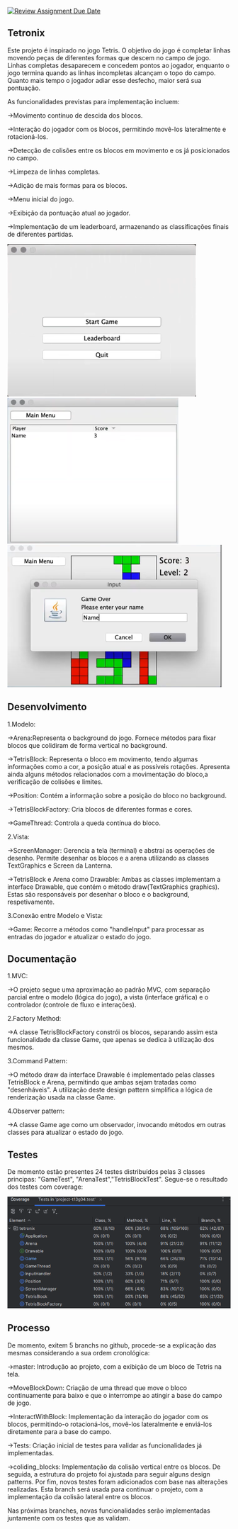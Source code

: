[![Review Assignment Due Date](https://classroom.github.com/assets/deadline-readme-button-22041afd0340ce965d47ae6ef1cefeee28c7c493a6346c4f15d667ab976d596c.svg)](https://classroom.github.com/a/rUa5vdmg)

## Tetronix

Este projeto é inspirado no jogo Tetris. O objetivo do jogo é completar linhas movendo peças de diferentes formas que descem no campo de jogo. Linhas completas desaparecem e concedem pontos ao jogador, enquanto o jogo termina quando as linhas incompletas alcançam o topo do campo. Quanto mais tempo o jogador adiar esse desfecho, maior será sua pontuação.

As funcionalidades previstas para implementação incluem:

->Movimento contínuo de descida dos blocos.

->Interação do jogador com os blocos, permitindo movê-los lateralmente e rotacioná-los.

->Detecção de colisões entre os blocos em movimento e os já posicionados no campo.

->Limpeza de linhas completas.

->Adição de mais formas para os blocos.

->Menu inicial do jogo.

->Exibição da pontuação atual ao jogador.

->Implementação de um leaderboard, armazenando as classificações finais de diferentes partidas.

![](report_images/menu_inicial.png)
![](report_images/LeaderBoard.png)
![](report_images/game_gameOver.png)


## Desenvolvimento

1.Modelo:

->Arena:Representa o background do jogo.
        Fornece métodos para fixar blocos que colidiram de forma vertical no background.

->TetrisBlock: Representa o bloco em movimento, tendo algumas informações como a cor, a posição atual e as possiveis rotações. Apresenta ainda alguns métodos relacionados com a movimentação do bloco,a verificação de colisões e limites.
		
->Position: Contém a informação sobre a posição do bloco no background.
		
->TetrisBlockFactory: Cria blocos de diferentes formas e cores.

->GameThread: Controla a queda contínua do bloco.



2.Vista:

->ScreenManager: Gerencia a tela (terminal) e abstrai as operações de desenho. Permite desenhar os blocos e a arena utilizando as classes TextGraphics e Screen da Lanterna.

->TetrisBlock e Arena como Drawable: Ambas as classes implementam a interface Drawable, que contém o método draw(TextGraphics graphics). Estas são responsáveis por desenhar o bloco e o background, respetivamente.



3.Conexão entre Modelo e Vista:

->Game: Recorre a métodos como "handleInput" para processar as entradas do jogador e atualizar o estado do jogo.

## Documentação

1.MVC:
   
->O projeto segue uma aproximação ao padrão MVC, com separação parcial entre o modelo (lógica do jogo), a vista (interface gráfica) e o controlador (controle de fluxo e interações).

2.Factory Method:
       
->A classe TetrisBlockFactory constrói os blocos, separando assim esta funcionalidade da classe Game, que apenas se dedica à utilização dos mesmos.

3.Command Pattern:
   
->O método draw da interface Drawable é implementado pelas classes TetrisBlock e Arena, permitindo que ambas sejam tratadas como "desenháveis". A utilização deste design pattern simplifica a lógica de renderização usada na classe Game.

4.Observer pattern:

->A classe Game age como um observador, invocando métodos em outras classes para atualizar o estado do jogo.


## Testes

De momento estão presentes 24 testes distribuídos pelas 3 classes principas: "GameTest", "ArenaTest","TetrisBlockTest".
Segue-se o resultado dos testes com coverage:

![](report_images/testing_coverage.png)


## Processo

De momento, exitem 5 branchs no github, procede-se a explicação das mesmas considerando a sua ordem cronológica:

->master: Introdução ao projeto, com a exibição de um bloco de Tetris na tela.

->MoveBlockDown: Criação de uma thread que move o bloco continuamente para baixo e que o interrompe ao atingir a base do campo de jogo.

->InteractWithBlock: Implementação da interação do jogador com os blocos, permitindo-o rotacioná-los, movê-los lateralmente e enviá-los diretamente para a base do campo.

->Tests: Criação inicial de testes para validar as funcionalidades já implementadas.

->coliding_blocks: Implementação da colisão vertical entre os blocos. De seguida, a estrutura do projeto foi ajustada para seguir alguns design patterns. Por fim, novos testes foram adicionados com base nas alterações realizadas. Esta branch será usada para continuar o projeto, com a implementação da colisão lateral entre os blocos.


Nas próximas branches, novas funcionalidades serão implementadas juntamente com os testes que as validam.



